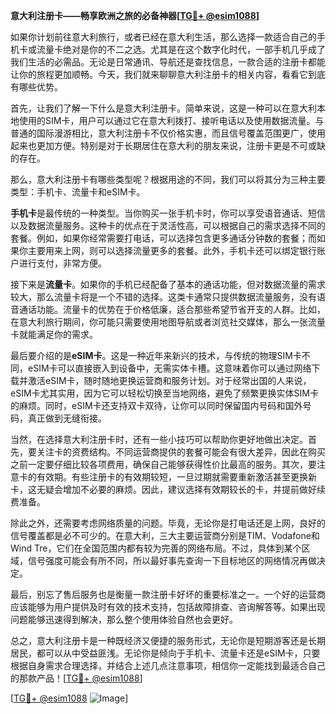 **意大利注册卡——畅享欧洲之旅的必备神器[[TG💪+ @esim1088](https://t.me/s/esim1088)]**

如果你计划前往意大利旅行，或者已经在意大利生活，那么选择一款适合自己的手机卡或流量卡绝对是你的不二之选。尤其是在这个数字化时代，一部手机几乎成了我们生活的必需品。无论是日常通讯、导航还是查找信息，一款合适的注册卡都能让你的旅程更加顺畅。今天，我们就来聊聊意大利注册卡的相关内容，看看它到底有哪些优势。

首先，让我们了解一下什么是意大利注册卡。简单来说，这是一种可以在意大利本地使用的SIM卡，用户可以通过它在意大利拨打、接听电话以及使用数据流量。与普通的国际漫游相比，意大利注册卡不仅价格实惠，而且信号覆盖范围更广，使用起来也更加方便。特别是对于长期居住在意大利的朋友来说，注册卡更是不可或缺的存在。

那么，意大利注册卡有哪些类型呢？根据用途的不同，我们可以将其分为三种主要类型：手机卡、流量卡和eSIM卡。

**手机卡**是最传统的一种类型。当你购买一张手机卡时，你可以享受语音通话、短信以及数据流量服务。这种卡的优点在于灵活性高，可以根据自己的需求选择不同的套餐。例如，如果你经常需要打电话，可以选择包含更多通话分钟数的套餐；而如果你主要用来上网，则可以选择流量更多的套餐。此外，手机卡还可以绑定银行账户进行支付，非常方便。

接下来是**流量卡**。如果你的手机已经配备了基本的通话功能，但对数据流量的需求较大，那么流量卡将是一个不错的选择。这类卡通常只提供数据流量服务，没有语音通话功能。流量卡的优势在于价格低廉，适合那些希望节省开支的人群。比如，在意大利旅行期间，你可能只需要使用地图导航或者浏览社交媒体，那么一张流量卡就能满足你的需求。

最后要介绍的是**eSIM卡**。这是一种近年来新兴的技术，与传统的物理SIM卡不同，eSIM卡可以直接嵌入到设备中，无需实体卡槽。这意味着你可以通过网络下载并激活eSIM卡，随时随地更换运营商和服务计划。对于经常出国的人来说，eSIM卡尤其实用，因为它可以轻松切换至当地网络，避免了频繁更换实体SIM卡的麻烦。同时，eSIM卡还支持双卡双待，让你可以同时保留国内号码和国外号码，真正做到无缝衔接。

当然，在选择意大利注册卡时，还有一些小技巧可以帮助你更好地做出决定。首先，要关注卡的资费结构。不同运营商提供的套餐可能会有很大差异，因此在购买之前一定要仔细比较各项费用，确保自己能够获得性价比最高的服务。其次，要注意卡的有效期。有些注册卡的有效期较短，一旦过期就需要重新激活甚至更换新卡，这无疑会增加不必要的麻烦。因此，建议选择有效期较长的卡，并提前做好续费准备。

除此之外，还需要考虑网络质量的问题。毕竟，无论你是打电话还是上网，良好的信号覆盖都是必不可少的。在意大利，三大主要运营商分别是TIM、Vodafone和Wind Tre，它们在全国范围内都有较为完善的网络布局。不过，具体到某个区域，信号强度可能会有所不同，所以最好事先查询一下目标地区的网络情况再做决定。

最后，别忘了售后服务也是衡量一款注册卡好坏的重要标准之一。一个好的运营商应该能够为用户提供及时有效的技术支持，包括故障排查、咨询解答等。如果出现问题能够迅速得到解决，那么整个使用体验自然也会更好。

总之，意大利注册卡是一种既经济又便捷的服务形式，无论你是短期游客还是长期居民，都可以从中受益匪浅。无论你是倾向于手机卡、流量卡还是eSIM卡，只要根据自身需求合理选择，并结合上述几点注意事项，相信你一定能找到最适合自己的那款产品！[[TG💪+ @esim1088](https://t.me/s/esim1088)]

[[TG💪+ @esim1088](https://t.me/s/esim1088) ![Image](https://i.postimg.cc/4NQfJmqS/Snipaste-2025-05-13-00-14-12.png)]